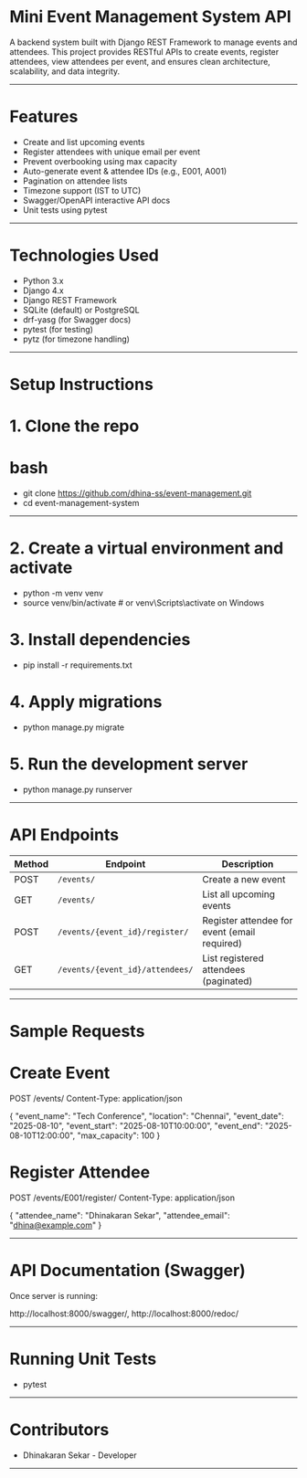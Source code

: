 # Mini Event Management System API

A backend system built with Django REST Framework to manage events and attendees. This project provides RESTful APIs to create events, register attendees, view attendees per event, and ensures clean architecture, scalability, and data integrity.

---

# Features

- Create and list upcoming events
- Register attendees with unique email per event
- Prevent overbooking using max capacity
- Auto-generate event & attendee IDs (e.g., E001, A001)
- Pagination on attendee lists
- Timezone support (IST to UTC)
- Swagger/OpenAPI interactive API docs
- Unit tests using pytest

---

# Technologies Used

- Python 3.x
- Django 4.x
- Django REST Framework
- SQLite (default) or PostgreSQL
- drf-yasg (for Swagger docs)
- pytest (for testing)
- pytz (for timezone handling)

---

# Setup Instructions

# 1. Clone the repo

# bash
- git clone https://github.com/dhina-ss/event-management.git
- cd event-management-system

---

# 2. Create a virtual environment and activate

- python -m venv venv
- source venv/bin/activate  # or venv\Scripts\activate on Windows

# 3. Install dependencies

- pip install -r requirements.txt

# 4. Apply migrations

- python manage.py migrate

# 5. Run the development server

- python manage.py runserver

---

# API Endpoints

| Method | Endpoint                        | Description                                  |
| ------ | ------------------------------- | -------------------------------------------- |
| POST   | `/events/`                      | Create a new event                           |
| GET    | `/events/`                      | List all upcoming events                     |
| POST   | `/events/{event_id}/register/`  | Register attendee for event (email required) |
| GET    | `/events/{event_id}/attendees/` | List registered attendees (paginated)        |

---

# Sample Requests

# Create Event

POST /events/
Content-Type: application/json

{
  "event_name": "Tech Conference",
  "location": "Chennai",
  "event_date": "2025-08-10",
  "event_start": "2025-08-10T10:00:00",
  "event_end": "2025-08-10T12:00:00",
  "max_capacity": 100
}

# Register Attendee

POST /events/E001/register/
Content-Type: application/json

{
  "attendee_name": "Dhinakaran Sekar",
  "attendee_email": "dhina@example.com"
}

---

# API Documentation (Swagger)

Once server is running:

http://localhost:8000/swagger/,
http://localhost:8000/redoc/

---

# Running Unit Tests

- pytest

---

# Contributors

- Dhinakaran Sekar - Developer

---